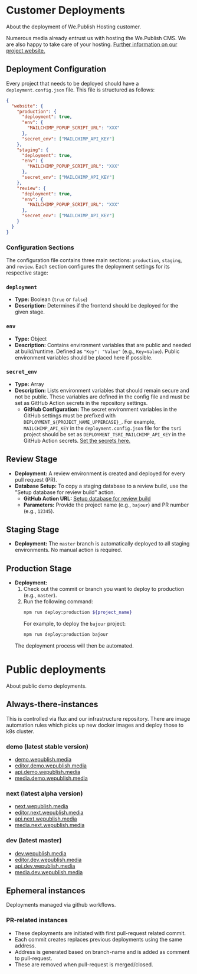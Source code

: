# Customer Deployments
About the deployment of We.Publish Hosting customer.

Numerous media already entrust us with hosting the We.Publish CMS. We are also happy to take care of your hosting.
[Further information on our project website.](https://wepublish.ch)

## Deployment Configuration

Every project that needs to be deployed should have a `deployment.config.json` file. This file is structured as follows:

```json
{
  "website": {
    "production": {
      "deployment": true,
      "env": {
        "MAILCHIMP_POPUP_SCRIPT_URL": "XXX"
      },
      "secret_env": ["MAILCHIMP_API_KEY"]
    },
    "staging": {
      "deployment": true,
      "env": {
        "MAILCHIMP_POPUP_SCRIPT_URL": "XXX"
      },
      "secret_env": ["MAILCHIMP_API_KEY"]
    },
    "review": {
      "deployment": true,
      "env": {
        "MAILCHIMP_POPUP_SCRIPT_URL": "XXX"
      },
      "secret_env": ["MAILCHIMP_API_KEY"]
    }
  }
}
```

### Configuration Sections

The configuration file contains three main sections: `production`, `staging`, and `review`. Each section configures the deployment settings for its respective stage:

### `deployment`
- **Type:** Boolean (`true` or `false`)
- **Description:** Determines if the frontend should be deployed for the given stage.

### `env`
- **Type:** Object
- **Description:** Contains environment variables that are public and needed at build/runtime. Defined as `"Key": "Value"` (e.g., `Key=Value`). Public environment variables should be placed here if possible.

### `secret_env`
- **Type:** Array
- **Description:** Lists environment variables that should remain secure and not be public. These variables are defined in the config file and must be set as GitHub Action secrets in the repository settings.
    - **GitHub Configuration:** The secret environment variables in the GitHub settings must be prefixed with `DEPLOYMENT_${PROJECT_NAME_UPPERCASE}_`. For example, `MAILCHIMP_API_KEY` in the `deployment.config.json` file for the `tsri` project should be set as `DEPLOYMENT_TSRI_MAILCHIMP_API_KEY` in the GitHub Action secrets. [Set the secrets here.](https://github.com/wepublish/wepublish/settings/secrets/actions)

## Review Stage
- **Deployment:** A review environment is created and deployed for every pull request (PR).
- **Database Setup:** To copy a staging database to a review build, use the "Setup database for review build" action.
    - **GitHub Action URL:** [Setup database for review build](https://github.com/wepublish/wepublish/actions/workflows/on-demand-deploy-project-database.yml)
    - **Parameters:** Provide the project name (e.g., `bajour`) and PR number (e.g., `12345`).

## Staging Stage
- **Deployment:** The `master` branch is automatically deployed to all staging environments. No manual action is required.

## Production Stage
- **Deployment:**
    1. Check out the commit or branch you want to deploy to production (e.g., `master`).
    2. Run the following command:
       ```sh
       npm run deploy:production ${project_name}
       ```
       For example, to deploy the `bajour` project:
       ```sh
       npm run deploy:production bajour
       ```
  The deployment process will then be automated.

# Public deployments
About public demo deployments.

## Always-there-instances
This is controlled via flux and our infrastructure repository. There are image automation rules which picks up new docker images and deploy those to k8s cluster.

### demo (latest stable version)
- [demo.wepublish.media](https://demo.wepublish.media)
- [editor.demo.wepublish.media](https://editor.demo.wepublish.media)
- [api.demo.wepublish.media](https://api.demo.wepublish.media)
- [media.demo.wepublish.media](https://media.demo.wepublish.media)

### next (latest alpha version)
- [next.wepublish.media](https://next.wepublish.media)
- [editor.next.wepublish.media](https://editor.next.wepublish.media)
- [api.next.wepublish.media](https://api.next.wepublish.media)
- [media.next.wepublish.media](https://media.next.wepublish.media)
 
### dev (latest master)
- [dev.wepublish.media](https://dev.wepublish.media)
- [editor.dev.wepublish.media](https://editor.dev.wepublish.media)
- [api.dev.wepublish.media](https://api.dev.wepublish.media)
- [media.dev.wepublish.media](https://media.dev.wepublish.media)


## Ephemeral instances
Deployments managed via github workflows.
 
### PR-related instances
- These deployments are initiated with first pull-request related commit.
- Each commit creates replaces previous deployments using the same address.
- Address is generated based on branch-name and is added as comment to pull-request.
- These are removed when pull-request is merged/closed.
